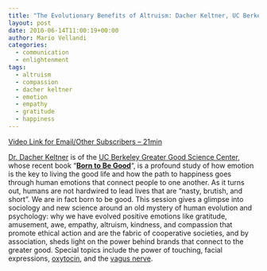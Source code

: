 ```yaml
---
title: "The Evolutionary Benefits of Altruism: Dacher Keltner, UC Berkeley"
layout: post
date: 2010-06-14T11:00:19+00:00
author: Mario Vellandi
categories:
  - communication
  - enlightenment
tags:
  - altruism
  - compassion
  - dacher keltner
  - emotion
  - empathy
  - gratitude
  - happiness
---
```

[Video Link for Email/Other Subscribers &#8211; 21min](http://vimeo.com/11983493)

[Dr. Dacher Keltner](http://sustainablelifemedia.com/innovator/dacher_keltner) is of the [UC Berkeley Greater Good Science Center](http://greatergood.berkeley.edu/), whose recent book &#8220;[**Born to Be Good**](http://www.amazon.com/gp/product/0393337138?ie=UTF8&tag=melodinmarke-20&linkCode=as2&camp=1789&creative=390957&creativeASIN=0393337138)&#8220;, is a profound study of how emotion is the key to living the good life and how the path to happiness goes through human emotions that connect people to one another. As it turns out, humans are not hardwired to lead lives that are &#8220;nasty, brutish, and short&#8221;. We are in fact born to be good. This session gives a glimpse into sociology and new science around an old mystery of human evolution and psychology: why we have evolved positive emotions like gratitude, amusement, awe, empathy, altruism, kindness, and compassion that promote ethical action and are the fabric of cooperative societies, and by association, sheds light on the power behind brands that connect to the greater good. Special topics include the power of touching, facial expressions, [oxytocin](http://en.wikipedia.org/wiki/Oxytocin), and the [vagus nerve](http://en.wikipedia.org/wiki/Vagus_nerve).
